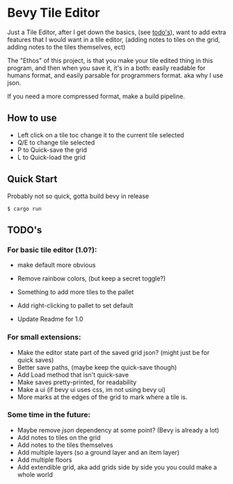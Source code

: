 # Bevy Tile Editor

Just a Tile Editor, after I get down the basics, (see [todo's](#todos)), want to add extra features that I would want in a tile editor, (adding notes to tiles on the grid, adding notes to the tiles themselves, ect)

The "Ethos" of this project, is that you make your tile edited thing in this program, and then when you save it, it's in a both: easily readable for humans format, and easily parsable for programmers format. aka why I use json.

If you need a more compressed format, make a build pipeline.

## How to use

- Left click on a tile toc change it to the current tile selected
- Q/E to change tile selected
- P to Quick-save the grid
- L to Quick-load the grid

## Quick Start

Probably not so quick, gotta build bevy in release

```console
$ cargo run
```

## TODO's

### For basic tile editor (1.0?):

- make default more obvious
- Remove rainbow colors, (but keep a secret toggle?)
- Something to add more tiles to the pallet
- Add right-clicking to pallet to set default

- Update Readme for 1.0

### For small extensions:

- Make the editor state part of the saved grid json? (might just be for quick saves)
- Better save paths, (maybe keep the quick-save though)
- Add Load method that isn't quick-save
- Make saves pretty-printed, for readability
- Make a ui (if bevy ui uses css, im not using bevy ui)
- More marks at the edges of the grid to mark where a tile is.

### Some time in the future:

- Maybe remove _json_ dependency at some point? (Bevy is already a lot)
- Add notes to tiles on the grid
- Add notes to the tiles themselves
- Add multiple layers (so a ground layer and an item layer)
- Add multiple floors
- Add extendible grid, aka add grids side by side you you could make a whole world

